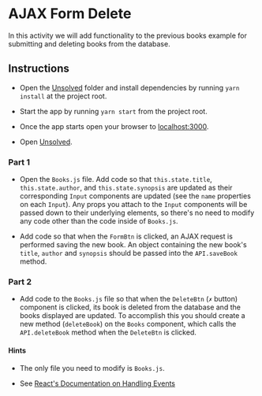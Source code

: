 # AJAX Form Delete

In this activity we will add functionality to the previous books example for submitting and deleting books from the database.

## Instructions

* Open the [Unsolved](Unsolved) folder and install dependencies by running `yarn install` at the project root.

* Start the app by running `yarn start` from the project root.

* Once the app starts open your browser to [localhost:3000](http://localhost:3000).

* Open [Unsolved](Unsolved/client/src/pages/Books/Books.js).

### Part 1

* Open the `Books.js` file. Add code so that `this.state.title`, `this.state.author`, and `this.state.synopsis` are updated as their corresponding `Input` components are updated (see the `name` properties on each `Input`). Any props you attach to the `Input` components will be passed down to their underlying elements, so there's no need to modify any code other than the code inside of `Books.js`.

* Add code so that when the `FormBtn` is clicked, an AJAX request is performed saving the new book. An object containing the new book's `title`, `author` and `synopsis` should be passed into the `API.saveBook` method.

### Part 2

* Add code to the `Books.js` file so that when the `DeleteBtn` (`✗` button) component is clicked, its book is deleted from the database and the books displayed are updated. To accomplish this you should create a new method (`deleteBook`) on the `Books` component, which calls the `API.deleteBook` method when the `DeleteBtn` is clicked.

#### Hints

* The only file you need to modify is `Books.js`.

* See [React's Documentation on Handling Events](https://facebook.github.io/react/docs/handling-events.html)
